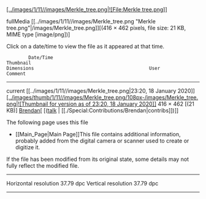 [[../images/1/11//images/Merkle_tree.png|![File:Merkle tree.png]]](../images/1/11//images/Merkle_tree.png)

 fullMedia
[[../images/1/11//images/Merkle_tree.png "Merkle tree.png"|/images/Merkle_tree.png]]‎[(416 × 462 pixels, file size: 21 KB, MIME type
[image/png])]

Click on a date/time to view the file as it appeared at that time.

            Date/Time                                                  Thumbnail                                                                                                                                                                                        Dimensions                                          User                                                                                                                                                                                                                                                                                                                                                                                                                                                                                      Comment
  --------- ---------------------------------------------------------- ------------------------------------------------------------------------------------------------------------------------------------------------------------------------------------------------ --------------------------------------------------- ----------------------------------------------------------------------------------------------------------------------------------------------------------------------------------------------------------------------------------------------------------------------------------------------------------------------------------------------------------------------------------------------------------------------------------------------------------------------------------------- ---------
  current   [[../images/1/11//images/Merkle_tree.png|23:20, 18 January 2020]][[../images/thumb/1/11//images/Merkle_tree.png/108px-/images/Merkle_tree.png|![Thumbnail for version as of 23:20, 18 January 2020]]](../images/1/11//images/Merkle_tree.png)   416 × 462 [(21 KB)]   [Brendan](https://wiki.bitcoinsv.io/index.php "User:Brendan (page does not exist)")[ [([talk](https://wiki.bitcoinsv.io/index.php "User talk:Brendan (page does not exist)") \| [[./Special:Contributions/Brendan|contribs]])]]   

The following page uses this file
-   [[Main_Page|Main Page]]This file contains additional information, probably added from the
digital camera or scanner used to create or digitize it.

If the file has been modified from its original state, some details may
not fully reflect the modified file.

  ----------------------- -----------
  Horizontal resolution   37.79 dpc
  Vertical resolution     37.79 dpc
  ----------------------- -----------